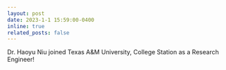 ```yaml
---
layout: post
date: 2023-1-1 15:59:00-0400
inline: true
related_posts: false
---
```


Dr. Haoyu Niu joined Texas A&M University, College Station as a Research Engineer!
